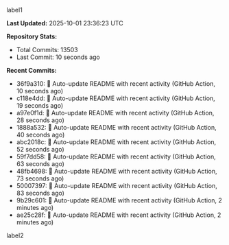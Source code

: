
label1 
<!-- ACTIVITY_START -->
**Last Updated:** 2025-10-01 23:36:23 UTC

**Repository Stats:**
- Total Commits: 13503
- Last Commit: 10 seconds ago

**Recent Commits:**
- 36f9a310: 🤖 Auto-update README with recent activity (GitHub Action, 10 seconds ago)
- c118e4dd: 🤖 Auto-update README with recent activity (GitHub Action, 19 seconds ago)
- a97e0f1d: 🤖 Auto-update README with recent activity (GitHub Action, 28 seconds ago)
- 1888a532: 🤖 Auto-update README with recent activity (GitHub Action, 40 seconds ago)
- abc2018c: 🤖 Auto-update README with recent activity (GitHub Action, 52 seconds ago)
- 59f7dd58: 🤖 Auto-update README with recent activity (GitHub Action, 63 seconds ago)
- 48fb4698: 🤖 Auto-update README with recent activity (GitHub Action, 73 seconds ago)
- 50007397: 🤖 Auto-update README with recent activity (GitHub Action, 83 seconds ago)
- 9b29c601: 🤖 Auto-update README with recent activity (GitHub Action, 2 minutes ago)
- ae25c28f: 🤖 Auto-update README with recent activity (GitHub Action, 2 minutes ago)
<!-- ACTIVITY_END -->

label2
